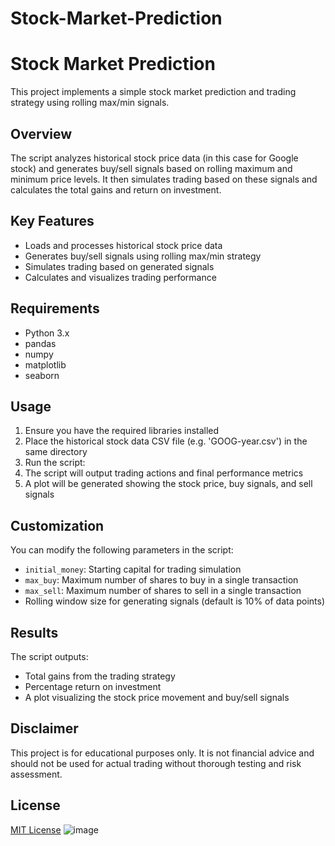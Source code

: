 # Stock-Market-Prediction
# Stock Market Prediction

This project implements a simple stock market prediction and trading strategy using rolling max/min signals.

## Overview

The script analyzes historical stock price data (in this case for Google stock) and generates buy/sell signals based on rolling maximum and minimum price levels. It then simulates trading based on these signals and calculates the total gains and return on investment.

## Key Features

- Loads and processes historical stock price data
- Generates buy/sell signals using rolling max/min strategy  
- Simulates trading based on generated signals
- Calculates and visualizes trading performance

## Requirements

- Python 3.x
- pandas
- numpy  
- matplotlib
- seaborn

## Usage

1. Ensure you have the required libraries installed
2. Place the historical stock data CSV file (e.g. 'GOOG-year.csv') in the same directory
3. Run the script:
4. The script will output trading actions and final performance metrics
5. A plot will be generated showing the stock price, buy signals, and sell signals

## Customization

You can modify the following parameters in the script:

- `initial_money`: Starting capital for trading simulation
- `max_buy`: Maximum number of shares to buy in a single transaction  
- `max_sell`: Maximum number of shares to sell in a single transaction
- Rolling window size for generating signals (default is 10% of data points)

## Results

The script outputs:
- Total gains from the trading strategy
- Percentage return on investment
- A plot visualizing the stock price movement and buy/sell signals

## Disclaimer

This project is for educational purposes only. It is not financial advice and should not be used for actual trading without thorough testing and risk assessment.

## License

[MIT License](LICENSE)
![image](https://github.com/user-attachments/assets/ded59882-43d6-4977-b232-098919755570)
